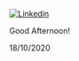 [![Linkedin](https://img.shields.io/badge/linkedin-mcarn-%230177B5?style=flat&logo=linkedin)](https://www.linkedin.com/in/mcarneirom/)

Good Afternoon!

18/10/2020


<!--
**mcarn/mcarn** is a ✨ _special_ ✨ repository because its `README.md` (this file) appears on your GitHub profile.

Here are some ideas to get you started:

- 🔭 I’m currently working on ...
- 🌱 I’m currently learning ...
- 👯 I’m looking to collaborate on ...
- 🤔 I’m looking for help with ...
- 💬 Ask me about ...
- 📫 How to reach me: ...
- 😄 Pronouns: ...
- ⚡ Fun fact: ...
-->
